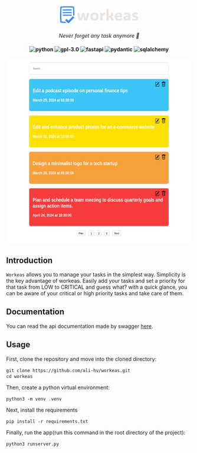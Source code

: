 <h1 align="center">
  <picture>
    <source media="(prefers-color-scheme: dark)" srcset="./.github/assets/workeas-logo-light-mode.svg">
    <source media="(prefers-color-scheme: light)" srcset="./.github/assets/workeas-logo-light-mode.svg">
    <img alt="Workeas logo" src="./.github/assets/workeas-logo-light-mode.svg" height="45">
  </picture>
</h1>

<p align="center">
  <i align="center">Never forget any task anymore 🚀</i>
</p>

<h4 align="center">
  <img src="https://img.shields.io/badge/Made%20with-Python%203.10.12-green.svg?style=flat&logo=python" alt="python" style="height: 20px;">
  <img src="https://img.shields.io/badge/License-GPL%203.0-blue.svg?style=flat&logo=gpl-3.0" alt="gpl-3.0" style="height: 20px;">
  <img src="https://img.shields.io/badge/FastAPI-005571?style=for-the-badge&logo=fastapi" alt="fastapi" style="height: 20px;">
  <img src="https://img.shields.io/badge/pydantic-purple" alt="pydantic" style="height: 20px;">
  <img src="https://img.shields.io/badge/sqlalchemy-red" alt="sqlalchemy" style="height: 20px;">
</h4>

<p align="center">
    <img src="./.github/assets/tasks-list.png" alt="tasks list" style="height: 500px;"/>
</p>

## Introduction
`Workeas` allows you to manage your tasks in the simplest way. Simplicity is the key advantage of workeas.
Easily add your tasks and set a priority for that task from LOW to CRITICAL and guess what? with a quick glance, 
you can be aware of your critical or high priority tasks and take care of them.

## Documentation
You can read the api documentation made by swagger [here](https://ali-hv.github.io/workeas-docs/).

## Usage
First, clone the repository and move into the cloned directory:
```shell
git clone https://github.com/ali-hv/workeas.git
cd workeas
```
Then, create a python virtual environment:
```shell
python3 -m venv .venv
```
Next, install the requirements
```shell
pip install -r requirements.txt
```
Finally, run the app(run this command in the root directory of the project):
```shell
python3 runserver.py
```
